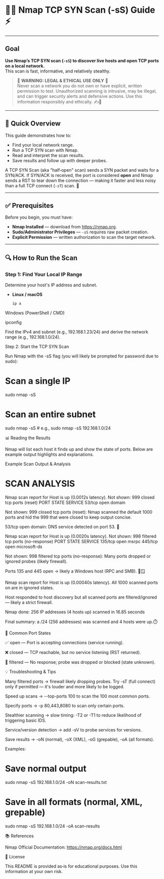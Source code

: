 # 🕵️‍♂️ Nmap TCP SYN Scan (-sS) Guide ⚡

---

## **Goal**
**Use Nmap’s TCP SYN scan (`-sS`) to discover live hosts and open TCP ports on a local network.**  
This scan is fast, informative, and relatively stealthy.

> 🚨 **WARNING: LEGAL & ETHICAL USE ONLY** 🚨  
> Never scan a network you do not own or have explicit, written permission to test. Unauthorized scanning is intrusive, may be illegal, and can trigger security alerts and defensive actions. Use this information responsibly and ethically. ✍️🛑

---

## 🚀 **Quick Overview**
This guide demonstrates how to:

- Find your local network range.  
- Run a TCP SYN scan with Nmap.  
- Read and interpret the scan results.  
- Save results and follow up with deeper probes.

A TCP SYN Scan (aka "half‑open" scan) sends a SYN packet and waits for a SYN/ACK. If SYN/ACK is received, the port is considered **open** and Nmap sends a RST to tear down the connection — making it faster and less noisy than a full TCP connect (`-sT`) scan. 🧩

---

## ✅ **Prerequisites**
Before you begin, you must have:

- **Nmap Installed** — download from https://nmap.org.  
- **Sudo/Administrator Privileges** — `-sS` requires raw packet creation.  
- **Explicit Permission** — written authorization to scan the target network.

---

## 🔍 **How to Run the Scan**

### **Step 1: Find Your Local IP Range**
Determine your host's IP address and subnet.

- **Linux / macOS**
  ```bash
  ip a

Windows (PowerShell / CMD)

ipconfig

Find the IPv4 and subnet (e.g., 192.168.1.23/24) and derive the network range (e.g., 192.168.1.0/24).

Step 2: Start the TCP SYN Scan

Run Nmap with the -sS flag (you will likely be prompted for password due to sudo):

# Scan a single IP
sudo nmap -sS <target-ip>

# Scan an entire subnet
sudo nmap -sS <target-subnet>     # e.g., sudo nmap -sS 192.168.1.0/24

📊 Reading the Results

Nmap will list each host it finds up and show the state of ports. Below are example output highlights and explanations.

Example Scan Output & Analysis
# SCAN ANALYSIS

Nmap scan report for <target-ip-1>
Host is up (0.0012s latency).
Not shown: 999 closed tcp ports (reset)
PORT   STATE SERVICE
53/tcp open  domain


Not shown: 999 closed tcp ports (reset): Nmap scanned the default 1000 ports and hid the 999 that were closed to keep output concise.

53/tcp open domain: DNS service detected on port 53. 🧭

Nmap scan report for <target-ip-2>
Host is up (0.0020s latency).
Not shown: 998 filtered tcp ports (no-response)
PORT    STATE SERVICE
135/tcp open  msrpc
445/tcp open  microsoft-ds


Not shown: 998 filtered tcp ports (no-response): Many ports dropped or ignored probes (likely firewall).

Ports 135 and 445 open → likely a Windows host (RPC and SMB). 🔐🪟

Nmap scan report for <target-ip-3>
Host is up (0.00040s latency).
All 1000 scanned ports on <target-ip-3> are in ignored states.


Host responded to host discovery but all scanned ports are filtered/ignored — likely a strict firewall.

Nmap done: 256 IP addresses (4 hosts up) scanned in 16.85 seconds


Final summary: a /24 (256 addresses) was scanned and 4 hosts were up.⏱️


🔎 Common Port States

✅ open — Port is accepting connections (service running).

❌ closed — TCP reachable, but no service listening (RST returned).

🚧 filtered — No response; probe was dropped or blocked (state unknown).

💡 Troubleshooting & Tips

Many filtered ports → firewall likely dropping probes. Try -sT (full connect) only if permitted — it's louder and more likely to be logged.

Speed up scans → --top-ports 100 to scan the 100 most common ports.

Specify ports → -p 80,443,8080 to scan only certain ports.

Stealthier scanning → slow timing: -T2 or -T1 to reduce likelihood of triggering basic IDS.

Service/version detection → add -sV to probe services for versions.

Save results → -oN (normal), -oX (XML), -oG (grepable), -oA (all formats).

Examples:

# Save normal output
sudo nmap -sS 192.168.1.0/24 -oN scan-results.txt

# Save in all formats (normal, XML, grepable)
sudo nmap -sS 192.168.1.0/24 -oA scan-results

📚 References

Nmap Official Documentation: https://nmap.org/docs.html

📜 License

This README is provided as‑is for educational purposes. Use this information at your own risk.